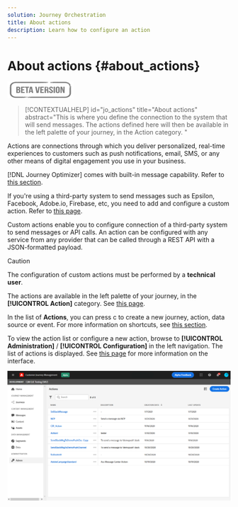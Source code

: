 ```yaml
---
solution: Journey Orchestration
title: About actions
description: Learn how to configure an action
---
```

# About actions {#about_actions}

![](../assets/do-not-localize/badge.png)

>[!CONTEXTUALHELP]
>id="jo_actions"
>title="About actions"
>abstract="This is where you define the connection to the system that will send messages. The actions defined here will then be available in the left palette of your journey, in the Action category. "

Actions are connections through which you deliver personalized, real-time experiences to customers such as push notifications, email, SMS, or any other means of digital engagement you use in your business.

[!DNL Journey Optimizer] comes with built-in message capability. Refer to [this section](../get-started-content.md).

If you're using a third-party system to send messages such as Epsilon, Facebook, Adobe.io, Firebase, etc, you need to add and configure a custom action. Refer to [this page](../action/about-custom-action-configuration.md).

Custom actions enable you to configure connection of a third-party system to send messages or API calls. An action can be configured with any service from any provider that can be called through a REST API with a JSON-formatted payload.

>[!CAUTION]
>
>The configuration of custom actions must be performed by a **technical user**.

The actions are available in the left palette of your journey, in the **[!UICONTROL Action]** category. See [this page](../building-journeys/about-journey-activities.md#action-activities).

In the list of **Actions**, you can press c to create a new journey, action, data source or event. For more information on shortcuts, see [this section](../user-interface.md#cjm-accessibility).

To view the action list or configure a new action, browse to **[!UICONTROL Administration]** / **[!UICONTROL Configuration]** in the left navigation. The list of actions is displayed. See [this page](../user-interface.md) for more information on the interface.

![](../assets/custom1.png)

